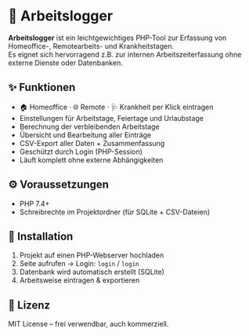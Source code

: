 # 🧾 Arbeitslogger

**Arbeitslogger** ist ein leichtgewichtiges PHP-Tool zur Erfassung von Homeoffice-, Remotearbeits- und Krankheitstagen.  
Es eignet sich hervorragend z.B. zur internen Arbeitszeiterfassung ohne externe Dienste oder Datenbanken.

## ✨ Funktionen

- 🏠 Homeoffice · 🌐 Remote · 🩺 Krankheit per Klick eintragen
- Einstellungen für Arbeitstage, Feiertage und Urlaubstage
- Berechnung der verbleibenden Arbeitstage
- Übersicht und Bearbeitung aller Einträge
- CSV-Export aller Daten + Zusammenfassung
- Geschützt durch Login (PHP-Session)
- Läuft komplett ohne externe Abhängigkeiten

## ⚙️ Voraussetzungen

- PHP 7.4+  
- Schreibrechte im Projektordner (für SQLite + CSV-Dateien)

## 🚀 Installation

1. Projekt auf einen PHP-Webserver hochladen
2. Seite aufrufen → Login: `login` / `login`
3. Datenbank wird automatisch erstellt (SQLite)
4. Arbeitsweise eintragen & exportieren

## 📄 Lizenz

MIT License – frei verwendbar, auch kommerziell.
